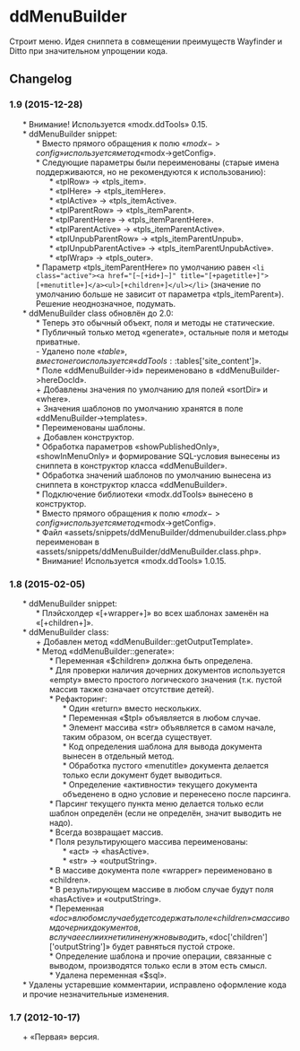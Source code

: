 # ddMenuBuilder
Строит меню. Идея сниппета в совмещении преимуществ Wayfinder и Ditto при значительном упрощении кода.

## Changelog
### 1.9 (2015-12-28)
* \* Внимание! Используется «modx.ddTools» 0.15.
* \* ddMenuBuilder snippet:
	* \* Вместо прямого обращения к полю «$modx->config» используется метод «$modx->getConfig».
	* \* Следующие параметры были переименованы (старые имена поддерживаются, но не рекомендуются к использованию):
		* \* «tplRow» → «tpls_item».
		* \* «tplHere» → «tpls_itemHere».
		* \* «tplActive» → «tpls_itemActive».
		* \* «tplParentRow» → «tpls_itemParent».
		* \* «tplParentHere» → «tpls_itemParentHere».
		* \* «tplParentActive» → «tpls_itemParentActive».
		* \* «tplUnpubParentRow» → «tpls_itemParentUnpub».
		* \* «tplUnpubParentActive» → «tpls_itemParentUnpubActive».
		* \* «tplWrap» → «tpls_outer».
	* \* Параметр «tpls_itemParentHere» по умолчанию равен `<li class="active"><a href="[~[+id+]~]" title="[+pagetitle+]">[+menutitle+]</a><ul>[+children+]</ul></li>` (значение по умолчанию больше не зависит от параметра «tpls_itemParent»). Решение неоднозначное, подумать.
* \* ddMenuBuilder class обновлён до 2.0:
	* \* Теперь это обычный объект, поля и методы не статические.
	* \* Публичный только метод «generate», остальные поля и методы приватные.
	* \- Удалено поле «$table», вместо него используется «ddTools::$tables['site_content']».
	* \* Поле «ddMenuBuilder->id» переименовано в «ddMenuBuilder->hereDocId».
	* \+ Добавлены значения по умолчанию для полей «sortDir» и «where».
	* \+ Значения шаблонов по умолчанию хранятся в поле «ddMenuBuilder->templates».
	* \* Переименованы шаблоны.
	* \+ Добавлен конструктор.
	* \* Обработка параметров «showPublishedOnly», «showInMenuOnly» и формирование SQL-условия вынесены из сниппета в конструктор класса «ddMenuBuilder».
	* \* Обработка значений шаблонов по умолчанию вынесена из сниппета в конструктор класса «ddMenuBuilder».
	* \* Подключение библиотеки «modx.ddTools» вынесено в конструктор.
	* \* Вместо прямого обращения к полю «$modx->config» используется метод «$modx->getConfig».
	* \* Файл «assets/snippets/ddMenuBuilder/ddmenubuilder.class.php» переименован в «assets/snippets/ddMenuBuilder/ddMenuBuilder.class.php».
	* \* Внимание! Используется «modx.ddTools» 1.0.15.

### 1.8 (2015-02-05)
* \* ddMenuBuilder snippet:
	* \* Плэйсхолдер «[+wrapper+]» во всех шаблонах заменён на «[+children+]».
* \* ddMenuBuilder class:
	* \+ Добавлен метод «ddMenuBuilder::getOutputTemplate».
	* \* Метод «ddMenuBuilder::generate»:
		* \* Переменная «$children» должна быть определена.
		* \* Для проверки наличия дочерних документов используется «empty» вместо простого логического значения (т.к. пустой массив также означает отсутствие детей).
		* \* Рефакторинг:
			* \* Один «return» вместо нескольких.
			* \* Переменная «$tpl» объявляется в любом случае.
			* \* Элемент массива «str» объявляется в самом начале, таким образом, он всегда существует.
			* \* Код определения шаблона для вывода документа вынесен в отдельный метод.
			* \* Обработка пустого «menutitle» документа делается только если документ будет выводиться.
			* \* Определение «активности» текущего документа объеденено в одно условие и перенесено после парсинга.
		* \* Парсинг текущего пункта меню делается только если шаблон определён (если не определён, значит выводить не надо).
		* \* Всегда возвращает массив.
		* \* Поля результирующего массива переименованы:
			* \* «act» → «hasActive».
			* \* «str» → «outputString».
		* \* В массиве документа поле «wrapper» переименовано в «children».
		* \* В результирующем массиве в любом случае будут поля «hasActive» и «outputString».
		* \* Переменная «$doc» в любом случае будет содержать поле «children» с массивом дочерних документов, в случае если их нет или не нужно выводить, «$doc['children']['outputString']» будет равняться пустой строке.
		* \* Определение шаблона и прочие операции, связанные с выводом, производятся только если в этом есть смысл.
		* \* Удалена переменная «$sql».
* \* Удалены устаревшие комментарии, исправлено оформление кода и прочие незначительные изменения.

### 1.7 (2012-10-17)
* \+ «Первая» версия.

<style>ul{list-style:none;}</style>